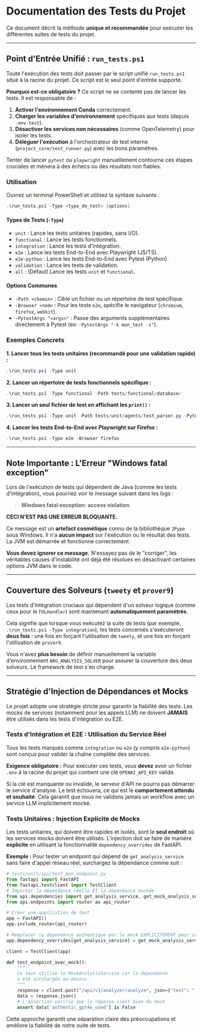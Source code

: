 # Documentation des Tests du Projet

Ce document décrit la méthode **unique et recommandée** pour exécuter les différentes suites de tests du projet.

---

## Point d'Entrée Unifié : `run_tests.ps1`

Toute l'exécution des tests doit passer par le script unifié `run_tests.ps1` situé à la racine du projet. Ce script est le seul point d'entrée supporté.

**Pourquoi est-ce obligatoire ?**
Ce script ne se contente pas de lancer les tests. Il est responsable de :
1.  **Activer l'environnement Conda** correctement.
2.  **Charger les variables d'environnement** spécifiques aux tests (depuis `.env.test`).
3.  **Désactiver les services non nécessaires** (comme OpenTelemetry) pour isoler les tests.
4.  **Déléguer l'exécution** à l'orchestrateur de test interne (`project_core/test_runner.py`) avec les bons paramètres.

Tenter de lancer `pytest` ou `playwright` manuellement contourne ces étapes cruciales et mènera à des échecs ou des résultats non fiables.

### Utilisation

Ouvrez un terminal PowerShell et utilisez la syntaxe suivante :

```powershell
.\run_tests.ps1 -Type <type_de_test> [options]
```

#### Types de Tests (`-Type`)
- `unit` : Lance les tests unitaires (rapides, sans I/O).
- `functional` : Lance les tests fonctionnels.
- `integration` : Lance les tests d'intégration.
- `e2e` : Lance les tests End-to-End avec Playwright (JS/TS).
- `e2e-python` : Lance les tests End-to-End avec Pytest (Python).
- `validation` : Lance les tests de validation.
- `all` : (Défaut) Lance les tests `unit` et `functional`.

#### Options Communes
- `-Path <chemin>` : Cible un fichier ou un répertoire de test spécifique.
- `-Browser <nom>` : Pour les tests `e2e`, spécifie le navigateur (`chromium`, `firefox`, `webkit`).
- `-PytestArgs "<args>"` : Passe des arguments supplémentaires directement à Pytest (ex: `-PytestArgs "-k mon_test -s"`).

### Exemples Concrets

**1. Lancer tous les tests unitaires (recommandé pour une validation rapide) :**
```powershell
.\run_tests.ps1 -Type unit
```

**2. Lancer un répertoire de tests fonctionnels spécifique :**
```powershell
.\run_tests.ps1 -Type functional -Path tests/functional/database/
```

**3. Lancer un seul fichier de test en affichant les `print()` :**
```powershell
.\run_tests.ps1 -Type unit -Path tests/unit/agents/test_parser.py -PytestArgs "-s"
```

**4. Lancer les tests End-to-End avec Playwright sur Firefox :**
```powershell
.\run_tests.ps1 -Type e2e -Browser firefox
```

---

## Note Importante : L'Erreur "Windows fatal exception"

Lors de l'exécution de tests qui dépendent de Java (comme les tests d'intégration), vous pourriez voir le message suivant dans les logs :

> **Windows fatal exception: access violation**

**CECI N'EST PAS UNE ERREUR BLOQUANTE.**

Ce message est un **artefact cosmétique** connu de la bibliothèque `JPype` sous Windows. Il n'a **aucun impact** sur l'exécution ou le résultat des tests. La JVM est démarrée et fonctionne correctement.

**Vous devez ignorer ce message.** N'essayez pas de le "corriger", les véritables causes d'instabilité ont déjà été résolues en désactivant certaines options JVM dans le code.

---

## Couverture des Solveurs (`tweety` et `prover9`)

Les tests d'intégration cruciaux qui dépendent d'un solveur logique (comme ceux pour le `FOLHandler`) sont maintenant **automatiquement paramétrés**.

Cela signifie que lorsque vous exécutez la suite de tests (par exemple, `.\run_tests.ps1 -Type integration`), les tests concernés s'exécuteront **deux fois** : une fois en forçant l'utilisation de `tweety`, et une fois en forçant l'utilisation de `prover9`.

Vous n'avez **plus besoin** de définir manuellement la variable d'environnement `ARG_ANALYSIS_SOLVER` pour assurer la couverture des deux solveurs. Le framework de test s'en charge.

---

## Stratégie d'Injection de Dépendances et Mocks

Le projet adopte une stratégie stricte pour garantir la fiabilité des tests. Les mocks de services (notamment pour les appels LLM) ne doivent **JAMAIS** être utilisés dans les tests d'intégration ou E2E.

### Tests d'Intégration et E2E : Utilisation du Service Réel

Tous les tests marqués comme `integration` ou `e2e` (y compris `e2e-python`) sont conçus pour valider la chaîne complète des services.

**Exigence obligatoire :**
Pour exécuter ces tests, vous **devez** avoir un fichier `.env` à la racine du projet qui contient une clé `OPENAI_API_KEY` valide.

Si la clé est manquante ou invalide, le serveur d'API ne pourra pas démarrer le service d'analyse. Le test échouera, ce qui est le **comportement attendu et souhaité**. Cela garantit que nous ne validons jamais un workflow avec un service LLM implicitement mocké.

### Tests Unitaires : Injection Explicite de Mocks

Les tests unitaires, qui doivent être rapides et isolés, sont le **seul endroit** où les services mocks doivent être utilisés. L'injection doit se faire de manière **explicite** en utilisant la fonctionnalité `dependency_overrides` de FastAPI.

**Exemple :**
Pour tester un endpoint qui dépend de `get_analysis_service` sans faire d'appel réseau réel, surchargez la dépendance comme suit :

```python
# tests/unit/api/test_mon_endpoint.py
from fastapi import FastAPI
from fastapi.testclient import TestClient
# Importer la dépendance réelle ET la dépendance mockée
from api.dependencies import get_analysis_service, get_mock_analysis_service
from api.endpoints import router as api_router

# Créer une application de test
app = FastAPI()
app.include_router(api_router)

# Remplacer la dépendance authentique par le mock EXPLICITEMENT pour ce test
app.dependency_overrides[get_analysis_service] = get_mock_analysis_service

client = TestClient(app)

def test_endpoint_avec_mock():
    """
    Ce test utilise le MockAnalysisService car la dépendance
    a été surchargée au-dessus.
    """
    response = client.post("/api/v1/analyzer/analyze", json={"text": "..."})
    data = response.json()
    # L'assertion vérifie que la réponse vient bien du mock
    assert data['authentic_gpt4o_used'] is False
```

Cette approche garantit une séparation claire des préoccupations et améliore la fiabilité de notre suite de tests.